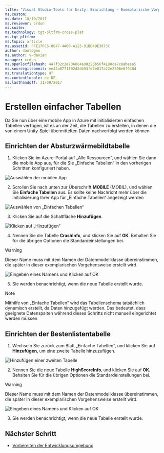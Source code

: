 ```yaml
---
title: "Visual Studio-Tools für Unity: Einrichtung – Exemplarische Vorgehensweise für Azure | Microsoft-Dokumentation"
ms.custom: 
ms.date: 10/19/2017
ms.reviewer: crdun
ms.suite: 
ms.technology: tgt-pltfrm-cross-plat
ms.tgt_pltfrm: 
ms.topic: article
ms.assetid: FFE17FC6-0B47-4A00-A125-01BD49E3873C
author: dantogno
ms.author: v-davian
manager: crdun
ms.openlocfilehash: 447f32c2e736084a08223b56f4188ca7c8abeea5
ms.sourcegitcommit: ee42a8771f0248db93fd2e017a22e2506e0f9404
ms.translationtype: HT
ms.contentlocale: de-DE
ms.lasthandoff: 11/09/2017
---
```

# <a name="create-easy-tables"></a>Erstellen einfacher Tabellen

Da Sie nun über eine mobile App in Azure mit initialisierten einfachen Tabellen verfügen, ist es an der Zeit, die Tabellen zu erstellen, in denen die von einem Unity-Spiel übermittelten Daten nachverfolgt werden können.

## <a name="setup-the-crash-heatmap-table"></a>Einrichten der Absturzwärmebildtabelle

1. Klicken Sie im Azure-Portal auf „Alle Ressourcen“, und wählen Sie dann die mobile App aus, für die Sie „Einfache Tabellen“ in den vorherigen Schritten konfiguriert haben.

  ![Auswählen der mobilen App](media/vstu_azure-setup-table-schema-image1.png)

2. Scrollen Sie nach unten zur Überschrift **MOBILE** (MOBIL), und wählen Sie **Einfache Tabellen** aus. Es sollte keine Nachricht mehr über die Initialisierung Ihrer App für „Einfache Tabellen“ angezeigt werden  

  ![Auswählen von „Einfachen Tabellen“](media/vstu_azure-setup-table-schema-image2.png)

3. Klicken Sie auf die Schaltfläche **Hinzufügen**.

  ![Klicken auf „Hinzufügen“](media/vstu_azure-setup-table-schema-image3.png)

4. Nennen Sie die Tabelle **CrashInfo**, und klicken Sie auf **OK**. Behalten Sie für die übrigen Optionen die Standardeinstellungen bei.

  > [!WARNING]
  > Dieser Name muss mit dem Namen der Datenmodellklasse übereinstimmen, die später in dieser exemplarischen Vorgehensweise erstellt wird.

  ![Eingeben eines Namens und Klicken auf OK](media/vstu_azure-setup-table-schema-image4.png)

5. Sie werden benachrichtigt, wenn die neue Tabelle erstellt wurde.

> [!NOTE]
> Mithilfe von „Einfache Tabellen“ wird das Tabellenschema tatsächlich dynamisch erstellt, da Daten hinzugefügt werden. Das bedeutet, dass geeignete Datenspalten während dieses Schritts nicht manuell eingerichtet werden müssen.

## <a name="setup-the-leaderboard-table"></a>Einrichten der Bestenlistentabelle

1. Wechseln Sie zurück zum Blatt „Einfache Tabellen“, und klicken Sie auf **Hinzufügen**, um eine zweite Tabelle hinzuzufügen.

  ![Hinzufügen einer zweiten Tabelle](media/vstu_azure-setup-table-schema-image10.png)

2. Nennen Sie die neue Tabelle **HighScoreInfo**, und klicken Sie auf **OK**. Behalten Sie für die übrigen Optionen die Standardeinstellungen bei.

  > [!WARNING]
  > Dieser Name muss mit dem Namen der Datenmodellklasse übereinstimmen, die später in dieser exemplarischen Vorgehensweise erstellt wird.

  ![Eingeben eines Namens und Klicken auf OK](media/vstu_azure-setup-table-schema-image11.png)

3. Sie werden benachrichtigt, wenn die neue Tabelle erstellt wurde.


## <a name="next-step"></a>Nächster Schritt

* [Vorbereiten der Entwicklungsumgebung](visual-studio-tools-for-unity-azure-prepare.md)
